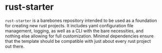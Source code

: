 # rust-starter

`rust-starter` is a barebones repository intended to be used as a foundation for creating new rust projects. It includes yaml configuration file management, logging, as well as a CLI with the bare necessities, and nothing else allowing for full customization. Minimal dependencies ensure that the template should be compatible with just about every rust project out there.